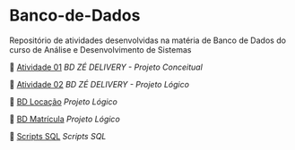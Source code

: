 # Banco-de-Dados
Repositório de atividades desenvolvidas na matéria de Banco de Dados do curso de Análise e Desenvolvimento de Sistemas 

:round_pushpin: [Atividade 01](https://github.com/gabrielecastro/Banco-de-Dados/tree/main/z%C3%A9-delivery-projeto-conceitual) *BD ZÉ DELIVERY - Projeto Conceitual*


:round_pushpin: [Atividade 02](https://github.com/gabrielecastro/Banco-de-Dados/tree/main/z%C3%A9-delivery-projeto-l%C3%B3gico) *BD ZÉ DELIVERY - Projeto Lógico*

:round_pushpin: [BD Locação](https://github.com/gabrielecastro/Banco-de-Dados/tree/main/loca%C3%A7%C3%A3o-projeto-l%C3%B3gico) *Projeto Lógico*

:round_pushpin: [BD Matrícula](https://github.com/gabrielecastro/Banco-de-Dados/tree/main/matricula-projeto-l%C3%B3gico) *Projeto Lógico*

:round_pushpin: [Scripts SQL](https://github.com/gabrielecastro/Banco-de-Dados/tree/main/scripts-sql) *Scripts SQL*
